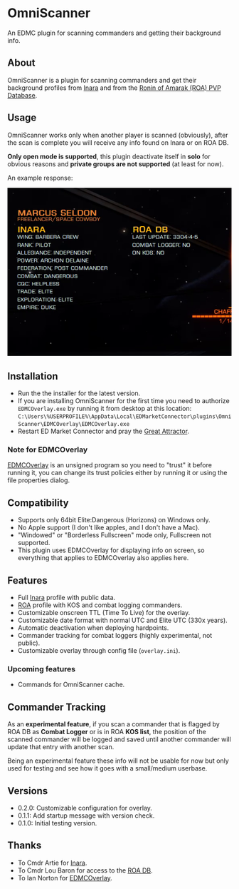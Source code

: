 # OmniScanner
An EDMC plugin for scanning commanders and getting their background info.

## About
OmniScanner is a plugin for scanning commanders and get their background profiles from [Inara][0] and from the [Ronin of Amarak (ROA) PVP Database][1].

## Usage
OmniScanner works only when another player is scanned (obviously), after the scan is complete you will receive any info found on Inara or on ROA DB.

**Only open mode is supported**, this plugin deactivate itself in **solo** for obvious reasons and **private groups are not supported** (at least for now).

An example response:

![example](example.png)

## Installation
- Run the the installer for the latest version.
- If you are installing OmniScanner for the first time you need to authorize `EDMCOverlay.exe` by running it from desktop at this location: `C:\Users\%USERPROFILE%\AppData\Local\EDMarketConnector\plugins\OmniScanner\EDMCOverlay\EDMCOverlay.exe`
- Restart ED Market Connector and pray the [Great Attractor][2].

### Note for EDMCOverlay
[EDMCOverlay][3] is an unsigned program so you need to "trust" it before running it, you can change its trust policies either by running it or using the file properties dialog.

## Compatibility
- Supports only 64bit Elite:Dangerous (Horizons) on Windows only.
- No Apple support (I don't like apples, and I don't have a Mac).
- "Windowed" or "Borderless Fullscreen" mode only, Fullscreen not supported.
- This plugin uses EDMCOverlay for displaying info on screen, so everything that applies to EDMCOverlay also applies here.

## Features
- Full [Inara][0] profile with public data.
- [ROA][1] profile with KOS and combat logging commanders.
- Customizable onscreen TTL (Time To Live) for the overlay.
- Customizable date format with normal UTC and Elite UTC (330x years).
- Automatic deactivation when deploying hardpoints.
- Commander tracking for combat loggers (highly experimental, not public).
- Customizable overlay through config file  (`overlay.ini`).

### Upcoming features
- Commands for OmniScanner cache.

## Commander Tracking
As an **experimental feature**, if you scan a commander that is flagged by ROA DB as **Combat Logger** or is in ROA **KOS list**, the position of the scanned commander will be logged and saved until another commander will update that entry with another scan.

Being an experimental feature these info will not be usable for now but only used for testing and see how it goes with a small/medium userbase.

## Versions
- 0.2.0: Customizable configuration for overlay.
- 0.1.1: Add startup message with version check.
- 0.1.0: Initial testing version.

## Thanks
- To Cmdr Artie for [Inara][0].
- To Cmdr Lou Baron for access to the [ROA DB][1].
- To Ian Norton for [EDMCOverlay][3].

[0]:https://inara.cz
[1]:http://roaweb20161109100616.azurewebsites.net/
[2]:https://en.wikipedia.org/wiki/Great_Attractor
[3]:https://github.com/inorton/EDMCOverlay